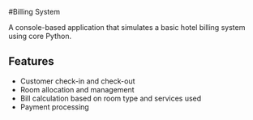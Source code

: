 #Billing System

A console-based application that simulates a basic hotel billing system using core Python.

## Features

- Customer check-in and check-out
- Room allocation and management
- Bill calculation based on room type and services used
- Payment processing 
